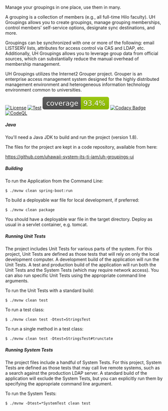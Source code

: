 Manage your groupings in one place, use them in many.

A grouping is a collection of members (e.g., all full-time Hilo faculty). UH Groupings allows you to create groupings, manage grouping memberships, control members' self-service options, designate sync destinations, and more.

Groupings can be synchronized with one or more of the following: email LISTSERV lists, attributes for access control via CAS and LDAP, etc. Additionally, UH Groupings allows you to leverage group data from official sources, which can substantially reduce the manual overhead of membership management.

UH Groupings utilizes the Internet2 Grouper project.  Grouper is an enterprise access management system designed for the highly distributed management environment and heterogeneous information technology environment common to universities.

[![License](https://img.shields.io/hexpm/l/plug.svg)](https://github.com/apereo/cas/blob/master/LICENSE)
[![Test](https://github.com/uhawaii-system-its-ti-iam/uh-groupings-ui/actions/workflows/push_pull_testing.yml/badge.svg)](https://github.com/uhawaii-system-its-ti-iam/uh-groupings-ui/actions/workflows/push_pull_testing.yml)
[![Coverage Status](https://github.com/uhawaii-system-its-ti-iam/uh-groupings-ui/blob/badges/jacoco.svg)](https://github.com/uhawaii-system-its-ti-iam/uh-groupings-ui/actions/workflows/coverage.yml)
[![Codacy Badge](https://app.codacy.com/project/badge/Grade/5584742766ed46faa855dafe41a1cdc9)](https://www.codacy.com/gh/uhawaii-system-its-ti-iam/uh-groupings-ui/dashboard?utm_source=github.com&amp;utm_medium=referral&amp;utm_content=uhawaii-system-its-ti-iam/uh-groupings-ui&amp;utm_campaign=Badge_Grade)
[![CodeQL](https://github.com/uhawaii-system-its-ti-iam/uh-groupings-api/actions/workflows/codeql.yml/badge.svg)](https://github.com/uhawaii-system-its-ti-iam/uh-groupings-ui/actions/workflows/codeql.yml)

##### Java
You'll need a Java JDK to build and run the project (version 1.8).

The files for the project are kept in a code repository,
available from here:

https://github.com/uhawaii-system-its-ti-iam/uh-groupings-ui

##### Building
To run the Application from the Command Line:

    $ ./mvnw clean spring-boot:run

To build a deployable war file for local development, if preferred:

    $ ./mvnw clean package

You should have a deployable war file in the target directory.
Deploy as usual in a servlet container, e.g. tomcat.

##### Running Unit Tests
The project includes Unit Tests for various parts of the system.
For this project, Unit Tests are defined as those tests that will
rely on only the local development computer.
A development build of the application will run the Unit Tests.
A test and production build of the application will run both the
Unit Tests and the System Tests (which may require network access).
You can also run specific Unit Tests using the appropriate command
line arguments.

To run the Unit Tests with a standard build:

    $ ./mvnw clean test

To run a test class:

    $ ./mvnw clean test -Dtest=StringsTest

To run a single method in a test class:

    $ ./mvnw clean test -Dtest=StringsTest#trunctate

##### Running System Tests
The project files include a handful of System Tests.
For this project, System Tests are defined as those tests that may
call live remote systems, such as a search against the production
LDAP server. A standard build of the application will exclude the
System Tests, but you can explicitly run them by specifying the
appropriate command line argument.

To run the System Tests:

    $ ./mvnw -Dtest=*SystemTest clean test
